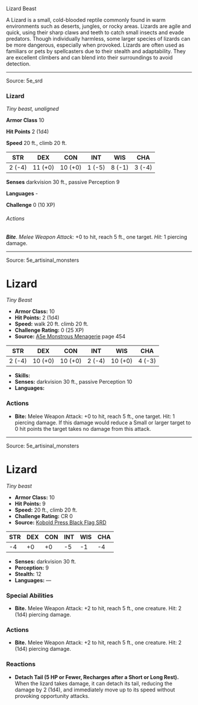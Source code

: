 <MonsterName/>Lizard</MonsterName>
<CreatureType/>Beast</CreatureType>

<summary>A Lizard is a small, cold-blooded reptile commonly found in warm environments such as deserts, jungles, or rocky areas. Lizards are agile and quick, using their sharp claws and teeth to catch small insects and evade predators. Though individually harmless, some larger species of lizards can be more dangerous, especially when provoked. Lizards are often used as familiars or pets by spellcasters due to their stealth and adaptability. They are excellent climbers and can blend into their surroundings to avoid detection.</summary>



---

Source: 5e_srd

### Lizard

*Tiny beast, unaligned*

**Armor Class** 10

**Hit Points** 2 (1d4)

**Speed** 20 ft., climb 20 ft.

| STR    | DEX     | CON     | INT    | WIS    | CHA    |
|--------|---------|---------|--------|--------|--------|
| 2 (-4) | 11 (+0) | 10 (+0) | 1 (-5) | 8 (-1) | 3 (-4) |

**Senses** darkvision 30 ft., passive Perception 9

**Languages** -

**Challenge** 0 (10 XP)

###### Actions

***Bite***. *Melee Weapon Attack:* +0 to hit, reach 5 ft., one target. *Hit:* 1 piercing damage.



---

Source: 5e_artisinal_monsters

# Lizard

*Tiny* *Beast*

- **Armor Class:** 10
- **Hit Points:** 2 (1d4)
- **Speed:** walk 20 ft. climb 20 ft.
- **Challenge Rating:** 0 (25 XP)
- **Source:** [A5e Monstrous Menagerie](https://enpublishingrpg.com/products/level-up-monstrous-menagerie-a5e) page 454

| STR | DEX | CON | INT | WIS | CHA |
| --- | --- | --- | --- | --- | --- |
| 2 (-4) | 10 (+0) | 10 (+0) | 2 (-4) | 10 (+0) | 4 (-3) |

- **Skills:** 
- **Senses:** darkvision 30 ft., passive Perception 10
- **Languages:** 

### Actions

- **Bite:** Melee Weapon Attack: +0 to hit, reach 5 ft., one target. Hit: 1 piercing damage. If this damage would reduce a Small or larger target to 0 hit points  the target takes no damage from this attack.






---

Source: 5e_artisinal_monsters

# Lizard

*Tiny beast*

- **Armor Class:** 10
- **Hit Points:** 9
- **Speed:** 20 ft., climb 20 ft.
- **Challenge Rating:** CR 0
- **Source:** [Kobold Press Black Flag SRD](https://koboldpress.com/black-flag-roleplaying/)

| STR | DEX | CON | INT | WIS | CHA |
| --- | --- | --- | --- | --- | --- |
| -4 | +0 | +0 | -5 | -1 | -4 |

- **Senses:** darkvision 30 ft.
- **Perception:** 9
- **Stealth:** 12
- **Languages:** —

### Special Abilities

- **Bite.** Melee Weapon Attack: +2 to hit, reach 5 ft., one creature. Hit: 2 (1d4) piercing damage.

### Actions

- **Bite.** Melee Weapon Attack: +2 to hit, reach 5 ft., one creature. Hit: 2 (1d4) piercing damage.

### Reactions

- **Detach Tail (5 HP or Fewer, Recharges after a Short or Long Rest).** When the lizard takes damage, it can detach its tail, reducing the damage by 2 (1d4), and immediately move up to its speed without provoking opportunity attacks.



